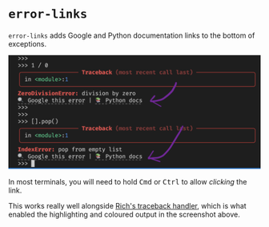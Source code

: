 # `error-links`

`error-links` adds Google and Python documentation links to the bottom of exceptions.

![](error_links.png)

In most terminals, you will need to hold <kbd>Cmd</kbd> or <kbd>Ctrl</kbd> to allow _clicking_ the link.

This works really well alongside [Rich's traceback handler](https://rich.readthedocs.io/en/stable/traceback.html#traceback-handler), which is what enabled the highlighting and coloured output in the screenshot above.
